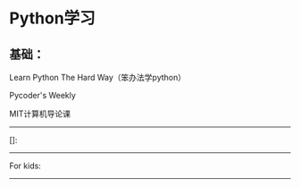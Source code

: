 # Python学习

## 基础：

Learn Python The Hard Way（笨办法学python）

Pycoder's Weekly

MIT计算机导论课

[MIT计算机导论]: www.edx.org/course/introduction-computer-science-mitx-6-00-1x-6#.VNL-z1WUdQ0
[麻省理工学院公开课]: www.xuetangx.com/courses/MITx/6_00_1x/2014_T2/about



[Harvard CS50]: www.edx.org/course/introduction-computer-science-harvardx-cs50x#.VNyhfFWUdQ1
[计算机科学 cs50]: v.163.com/special/opencourse/cs50/html



------

[编码的奥秘]: book.douban.com/subject/1024570/
[C语言编程]: book.douban.com/subject/1786294/
[C Programming Language]: https://book.douban.com/subject/1139336/
[Structure and Interpretation of Computer Programs]: mitpress.mit.edu/sicp/full-text/book/book/html	"计算机程序的构造和解释"
[Code Complete]: book.douban.com/subject/1477390/
[The Pragmatic Programmer]: book.douban.com/subject/1417047/
[集体智慧编程]: book.douban.com/subject/3288908/
[数学之美]: book,douban.com/subject/10750155/
[统计学习方法]: book,douban.com/subject/10590856/
[Pattern Recognition And Machine Learning]: book,douban.com/subject/2061116/
[数据科学实战]: book,douban.com/subject/26320485/
[数据检索导论]: book,douban.com/subject/5252170/
[Dive into Python 3]: www.diveinto.org/python3/
[A Byte of Python]: www.swaroopch.com/notes/python/	"简明教程"
[Introduction to Programming with Python]: opentechschool.github.io/python-beginners/en/index.html	"基本语法、控制结构、代码示例"
[Think Python:How to Think Like a Computer Scientist]: greenteapress.com/thinkpython/html/index,html	"入门教程"
[Python Practice Book]: anandology.com/python-practice-book/index.html	"练习python基本语法"
[Python基础教程]: book.douban.com/subject/4866934/
[Scientific-Python-Lectures]: https://github.com/jrjohansson/scientific-python-lectures	"数据分析库"
[Matplotlib Tutorial]: reverland.org/python/2012/09/07/matplotlib-tutorial/#scatter-plots	"制图入门"
[]: 



------

For kids:

[5-8 Turtle Academy]: turtleacademy.com/
[8-12 Python for kids]: jasonrbriggs.com/python-for-kids/
[12- MIT Scratch]: scratch.mit.edu



------

[Awesome Python 项目]: github.com/vinta/awesome-python	"类库"



[Dataquest]: www.dataquest.io/courses	"数据分析"



[编程入门指南]: https://zhuanlan.zhihu.com/p/19959253



[Code Academy]: www.codecademy.com/tracks/python	"Python track"



[list of 5 programming project for Python beginners]: medium.com/learning-journalism-tech/five-mini-programming-projects-for-the-python-beginner-21492f6ce0f3



[PythonTab中文网]: www.pythontab.com/



[Python Tip社区]: www.pythontip.com/coding/code_oj	"刷题、挑战赛"



[USACO]: http://www.usaco.org/	"在线测评"



[Euler Project]: https://projecteuler.net/	"在线测评"



[TopCoder]: https://www.topcoder.com/	"在线测评"



[啄木鸟社区]: wiki.woodpecker.org.cn/



[编程指南社区]: cocode.cc/



[问答网站]: stackoverflow.com

